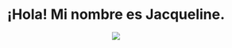 <h1 align="center">¡Hola! Mi nombre es Jacqueline.</h1>
<p align="center">
<img src="https://static.wikia.nocookie.net/factvsfiction/images/9/9d/Storm.gif/revision/latest?cb=20160527023427" />
</p>







